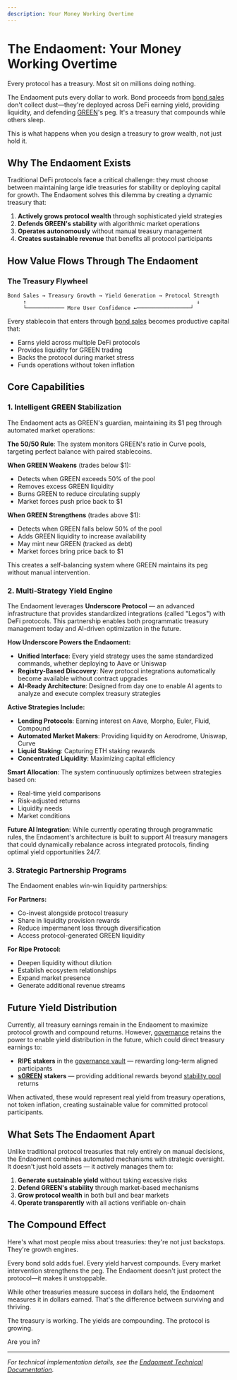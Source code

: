 ```yaml
---
description: Your Money Working Overtime
---
```


# The Endaoment: Your Money Working Overtime

Every protocol has a treasury. Most sit on millions doing nothing.

The Endaoment puts every dollar to work. Bond proceeds from [bond sales](10-bonds.md) don't collect dust—they're deployed across DeFi earning yield, providing liquidity, and defending [GREEN](../core-protocol/01-green-stablecoin.md)'s peg. It's a treasury that compounds while others sleep.

This is what happens when you design a treasury to grow wealth, not just hold it.

## Why The Endaoment Exists

Traditional DeFi protocols face a critical challenge: they must choose between maintaining large idle treasuries for stability or deploying capital for growth. The Endaoment solves this dilemma by creating a dynamic treasury that:

1. **Actively grows protocol wealth** through sophisticated yield strategies
2. **Defends GREEN's stability** with algorithmic market operations
3. **Operates autonomously** without manual treasury management
4. **Creates sustainable revenue** that benefits all protocol participants

## How Value Flows Through The Endaoment

### The Treasury Flywheel

```
Bond Sales → Treasury Growth → Yield Generation → Protocol Strength
     ↑                                                      ↓
     └──────────── More User Confidence ←─────────────────┘
```

Every stablecoin that enters through [bond sales](10-bonds.md) becomes productive capital that:

* Earns yield across multiple DeFi protocols
* Provides liquidity for GREEN trading
* Backs the protocol during market stress
* Funds operations without token inflation

## Core Capabilities

### 1. Intelligent GREEN Stabilization

The Endaoment acts as GREEN's guardian, maintaining its $1 peg through automated market operations:

**The 50/50 Rule**: The system monitors GREEN's ratio in Curve pools, targeting perfect balance with paired stablecoins.

**When GREEN Weakens** (trades below $1):

* Detects when GREEN exceeds 50% of the pool
* Removes excess GREEN liquidity
* Burns GREEN to reduce circulating supply
* Market forces push price back to $1

**When GREEN Strengthens** (trades above $1):

* Detects when GREEN falls below 50% of the pool
* Adds GREEN liquidity to increase availability
* May mint new GREEN (tracked as debt)
* Market forces bring price back to $1

This creates a self-balancing system where GREEN maintains its peg without manual intervention.

### 2. Multi-Strategy Yield Engine

The Endaoment leverages **Underscore Protocol** — an advanced infrastructure that provides standardized integrations (called "Legos") with DeFi protocols. This partnership enables both programmatic treasury management today and AI-driven optimization in the future.

**How Underscore Powers the Endaoment:**

* **Unified Interface**: Every yield strategy uses the same standardized commands, whether deploying to Aave or Uniswap
* **Registry-Based Discovery**: New protocol integrations automatically become available without contract upgrades
* **AI-Ready Architecture**: Designed from day one to enable AI agents to analyze and execute complex treasury strategies

**Active Strategies Include:**

* **Lending Protocols**: Earning interest on Aave, Morpho, Euler, Fluid, Compound
* **Automated Market Makers**: Providing liquidity on Aerodrome, Uniswap, Curve
* **Liquid Staking**: Capturing ETH staking rewards
* **Concentrated Liquidity**: Maximizing capital efficiency

**Smart Allocation**: The system continuously optimizes between strategies based on:

* Real-time yield comparisons
* Risk-adjusted returns
* Liquidity needs
* Market conditions

**Future AI Integration**: While currently operating through programmatic rules, the Endaoment's architecture is built to support AI treasury managers that could dynamically rebalance across integrated protocols, finding optimal yield opportunities 24/7.

### 3. Strategic Partnership Programs

The Endaoment enables win-win liquidity partnerships:

**For Partners:**

* Co-invest alongside protocol treasury
* Share in liquidity provision rewards
* Reduce impermanent loss through diversification
* Access protocol-generated GREEN liquidity

**For Ripe Protocol:**

* Deepen liquidity without dilution
* Establish ecosystem relationships
* Expand market presence
* Generate additional revenue streams

## Future Yield Distribution

Currently, all treasury earnings remain in the Endaoment to maximize protocol growth and compound returns. However, [governance](09-governance.md) retains the power to enable yield distribution in the future, which could direct treasury earnings to:

* **RIPE stakers** in the [governance vault](09-governance.md) — rewarding long-term aligned participants
* [**sGREEN**](../earning-and-rewards/05-sgreen.md) **stakers** — providing additional rewards beyond [stability pool](../earning-and-rewards/06-stability-pools.md) returns

When activated, these would represent real yield from treasury operations, not token inflation, creating sustainable value for committed protocol participants.

## What Sets The Endaoment Apart

Unlike traditional protocol treasuries that rely entirely on manual decisions, the Endaoment combines automated mechanisms with strategic oversight. It doesn't just hold assets — it actively manages them to:

1. **Generate sustainable yield** without taking excessive risks
2. **Defend GREEN's stability** through market-based mechanisms
3. **Grow protocol wealth** in both bull and bear markets
4. **Operate transparently** with all actions verifiable on-chain

## The Compound Effect

Here's what most people miss about treasuries: they're not just backstops. They're growth engines.

Every bond sold adds fuel. Every yield harvest compounds. Every market intervention strengthens the peg. The Endaoment doesn't just protect the protocol—it makes it unstoppable.

While other treasuries measure success in dollars held, the Endaoment measures it in dollars earned. That's the difference between surviving and thriving.

The treasury is working. The yields are compounding. The protocol is growing.

Are you in?

***

_For technical implementation details, see the_ [_Endaoment Technical Documentation_](https://docs.ripe.finance/technical-docs/treasury-and-rewards/endaoment)_._
